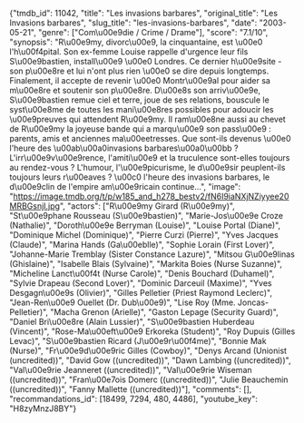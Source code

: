 {"tmdb_id": 11042, "title": "Les invasions barbares", "original_title": "Les Invasions barbares", "slug_title": "les-invasions-barbares", "date": "2003-05-21", "genre": ["Com\u00e9die / Crime / Drame"], "score": "7.1/10", "synopsis": "R\u00e9my, divorc\u00e9, la cinquantaine, est \u00e0 l'h\u00f4pital. Son ex-femme Louise rappelle d'urgence leur fils S\u00e9bastien, install\u00e9 \u00e0 Londres. Ce dernier h\u00e9site - son p\u00e8re et lui n'ont plus rien \u00e0 se dire depuis longtemps. Finalement, il accepte de revenir \u00e0 Montr\u00e9al pour aider sa m\u00e8re et soutenir son p\u00e8re. D\u00e8s son arriv\u00e9e, S\u00e9bastien remue ciel et terre, joue de ses relations, bouscule le syst\u00e8me de toutes les mani\u00e8res possibles pour adoucir les \u00e9preuves qui attendent R\u00e9my. Il ram\u00e8ne aussi au chevet de R\u00e9my la joyeuse bande qui a marqu\u00e9 son pass\u00e9 : parents, amis et anciennes ma\u00eetresses. Que sont-ils devenus \u00e0 l'heure des \u00ab\u00a0invasions barbares\u00a0\u00bb ? L'irr\u00e9v\u00e9rence, l'amiti\u00e9 et la truculence sont-elles toujours au rendez-vous ? L'humour, l'\u00e9picurisme, le d\u00e9sir peuplent-ils toujours leurs r\u00eaves ? \u00c0 l'heure des invasions barbares, le d\u00e9clin de l'empire am\u00e9ricain continue...", "image": "https://image.tmdb.org/t/p/w185_and_h278_bestv2/fN6I9iaNXjNZiyyee20MRBGsnjI.jpg", "actors": ["R\u00e9my Girard (R\u00e9my)", "St\u00e9phane Rousseau (S\u00e9bastien)", "Marie-Jos\u00e9e Croze (Nathalie)", "Doroth\u00e9e Berryman (Louise)", "Louise Portal (Diane)", "Dominique Michel (Dominique)", "Pierre Curzi (Pierre)", "Yves Jacques (Claude)", "Marina Hands (Ga\u00eblle)", "Sophie Lorain (First Lover)", "Johanne-Marie Tremblay (Sister Constance Lazure)", "Mitsou G\u00e9linas (Ghislaine)", "Isabelle Blais (Sylvaine)", "Markita Boies (Nurse Suzanne)", "Micheline Lanct\u00f4t (Nurse Carole)", "Denis Bouchard (Duhamel)", "Sylvie Drapeau (Second Lover)", "Dominic Darceuil (Maxime)", "Yves Desgagn\u00e9s (Olivier)", "Gilles Pelletier (Priest Raymond Leclerc)", "Jean-Ren\u00e9 Ouellet (Dr. Dub\u00e9)", "Lise Roy (Mme. Joncas-Pelletier)", "Macha Grenon (Arielle)", "Gaston Lepage (Security Guard)", "Daniel Bri\u00e8re (Alain Lussier)", "S\u00e9bastien Huberdeau (Vincent)", "Rose-Ma\u00eft\u00e9 Erkoreka (Student)", "Roy Dupuis (Gilles Levac)", "S\u00e9bastien Ricard (J\u00e9r\u00f4me)", "Bonnie Mak (Nurse)", "Fr\u00e9d\u00e9ric Gilles (Cowboy)", "Denys Arcand (Unionist (uncredited))", "David Gow ((uncredited))", "Dawn Lambing ((uncredited))", "Val\u00e9rie Jeanneret ((uncredited))", "Val\u00e9rie Wiseman ((uncredited))", "Fran\u00e7ois Domerc ((uncredited))", "Julie Beauchemin ((uncredited))", "Fanny Mallette ((uncredited))"], "comments": [], "recommandations_id": [18499, 7294, 480, 4486], "youtube_key": "H8zyMnzJ8BY"}